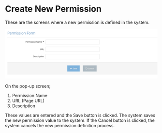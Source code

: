 # Create New Permission

These are the screens where a new permission is defined in the system.



![](../../../../.gitbook/assets/PermissionForm.png)

On the pop-up screen;&#x20;

&#x20;

1. Permission Name&#x20;
2. URL (Page URL)&#x20;
3. Description&#x20;



These values are entered and the Save button is clicked. The system saves the new permission value to the system. If the Cancel button is clicked, the system cancels the new permission definition process.&#x20;
